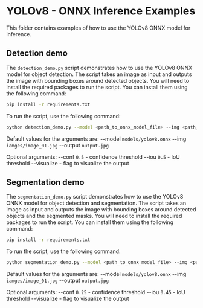 # YOLOv8 - ONNX Inference Examples

This folder contains examples of how to use the YOLOv8 ONNX model for inference.

## Detection demo

The `detection_demo.py` script demonstrates how to use the YOLOv8 ONNX model for object detection. The script takes an image as input and outputs the image with bounding boxes around detected objects.
You will need to install the required packages to run the script. You can install them using the following command:

```bash
pip install -r requirements.txt
```

To run the script, use the following command:

```bash
python detection_demo.py --model <path_to_onnx_model_file> --img <path_to_input_image> --output <path_to_output_image>
```

Default values for the arguments are:
--model `models/yolov8.onnx`
--img `iamges/image_01.jpg`
--output `output.jpg`

Optional arguments:
--conf `0.5` - confidence threshold
--iou `0.5` - IoU threshold
--visualize - flag to visualize the output


## Segmentation demo

The `segmentation_demo.py` script demonstrates how to use the YOLOv8 ONNX model for object detection and segmentation. The script takes an image as input and outputs the image with bounding boxes around detected objects and the segmented masks.
You will need to install the required packages to run the script. You can install them using the following command:

```bash
pip install -r requirements.txt
```
To run the script, use the following command:

```bash
python segmentation_demo.py --model <path_to_onnx_model_file> --img <path_to_input_image> --output <path_to_output_image>
```

Default values for the arguments are:
--model `models/yolov8.onnx`
--img `iamges/image_01.jpg`
--output `output.jpg`

Optional arguments:
--conf `0.25` - confidence threshold
--iou `0.45` - IoU threshold
--visualize - flag to visualize the output

